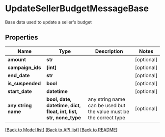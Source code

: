 # UpdateSellerBudgetMessageBase

Base data used to update a seller's budget

## Properties
Name | Type | Description | Notes
------------ | ------------- | ------------- | -------------
**amount** | **str** |  | [optional] 
**campaign_ids** | **[int]** |  | [optional] 
**end_date** | **str** |  | [optional] 
**is_suspended** | **bool** |  | [optional] 
**start_date** | **datetime** |  | [optional] 
**any string name** | **bool, date, datetime, dict, float, int, list, str, none_type** | any string name can be used but the value must be the correct type | [optional]

[[Back to Model list]](../README.md#documentation-for-models) [[Back to API list]](../README.md#documentation-for-api-endpoints) [[Back to README]](../README.md)


